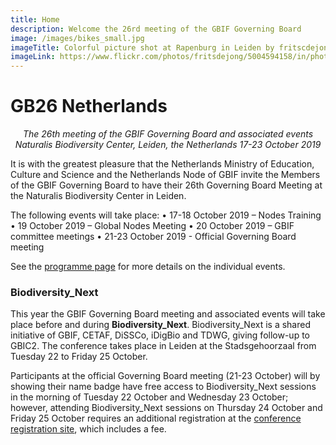 ```yaml
---
title: Home
description: Welcome the 26rd meeting of the GBIF Governing Board 
image: /images/bikes_small.jpg
imageTitle: Colorful picture shot at Rapenburg in Leiden by fritscdejong
imageLink: https://www.flickr.com/photos/fritsdejong/5004594158/in/photolist-9gJarv-hnq3fx-ydqVGX-uR8MiB-rVoKWv-wxRVev-dneSFe-bCvvJj-bRqk4V-nxSoUU-6xNk5u-6xJbKR-7bZ1UN-7zf1qb-bCvCQN-bCvzn3-6xJb7V-6xNjYA-bCvwYy-bCvAph-sfatCN-v2YBMv-B6g1MJ-6xJbme-jmZSpT-6CNhL5-Ptt57j-aAEWBp-8EcGu7-nRWxmN-EhmggW-9BVvin-8CeRub-oFrKyn-c4GtgA-fcHzDS-jmYj4p-N5MTMU-46TK4W-ws4wGu-e91LDP-oFstB8-oVUL8C-oFs6ah-oFrL26-9BVu24-9BYsMy-vvmYhd-uTALVh-o98G3Z
---
```


# GB26 Netherlands 

_<p align="center">The 26th meeting of the GBIF Governing Board and associated events
  Naturalis Biodiversity Center, Leiden, the Netherlands
  17-23 October 2019_</p>
  
It is with the greatest pleasure that the Netherlands Ministry of Education, Culture and Science and the Netherlands Node of GBIF invite the Members of the GBIF Governing Board to have their 26th Governing Board Meeting at the Naturalis Biodiversity Center in Leiden.

The following events will take place:
•	17-18 October 2019 – Nodes Training
•	19 October 2019 – Global Nodes Meeting
•	20 October 2019 – GBIF committee meetings
•	21-23 October 2019 - Official Governing Board meeting

See the [programme page](https://gb26.gbif.org/en/programme/) for more details on the individual events. 

### Biodiversity_Next

This year the GBIF Governing Board meeting and associated events will take place before and during **Biodiversity_Next**. Biodiversity_Next is a shared initiative of GBIF, CETAF, DiSSCo, iDigBio and TDWG, giving follow-up to GBIC2. The conference takes place in Leiden at the Stadsgehoorzaal from Tuesday 22 to Friday 25 October. 

Participants at the official Governing Board meeting (21-23 October) will by showing their name badge have free access to Biodiversity_Next sessions in the morning of Tuesday 22 October and Wednesday 23 October; however, attending Biodiversity_Next sessions on Thursday 24 October and Friday 25 October requires an additional registration at the [conference registration site](https://biodiversitynext.org/), which includes a fee.
